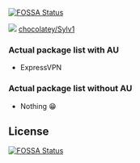 [![FOSSA Status](https://app.fossa.com/api/projects/git%2Bgithub.com%2FStarmania%2FAu-package.svg?type=shield)](https://app.fossa.com/projects/git%2Bgithub.com%2FStarmania%2FAu-package?ref=badge_shield)

[![](https://ci.appveyor.com/api/projects/status/github/Starmania/Au-package?svg=true)](https://ci.appveyor.com/project/Starmania/Au-package) [chocolatey/Sylv1](https://chocolatey.org/profiles/Sylv1)

### Actual package list with AU

- ExpressVPN



### Actual package list without AU

- Nothing 😁


## License
[![FOSSA Status](https://app.fossa.com/api/projects/git%2Bgithub.com%2FStarmania%2FAu-package.svg?type=large)](https://app.fossa.com/projects/git%2Bgithub.com%2FStarmania%2FAu-package?ref=badge_large)